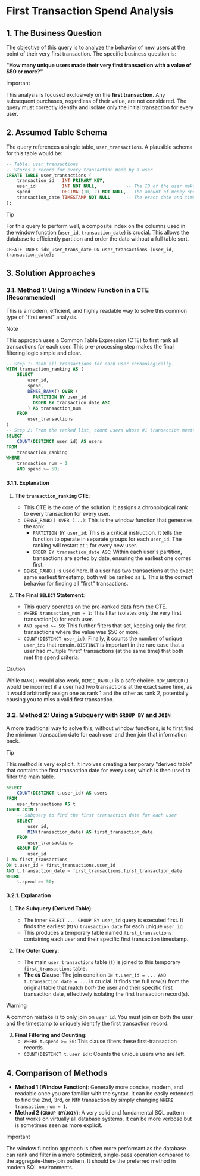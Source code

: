 # First Transaction Spend Analysis

## 1. The Business Question
The objective of this query is to analyze the behavior of new users at the point of their very first transaction. The specific business question is:

**"How many unique users made their very first transaction with a value of $50 or more?"**

> [!IMPORTANT]
> This analysis is focused exclusively on the **first transaction**. Any subsequent purchases, regardless of their value, are not considered. The query must correctly identify and isolate only the initial transaction for every user.

## 2. Assumed Table Schema
The query references a single table, `user_transactions`. A plausible schema for this table would be:

```sql
-- Table: user_transactions
-- Stores a record for every transaction made by a user.
CREATE TABLE user_transactions (
    transaction_id   INT PRIMARY KEY,
    user_id          INT NOT NULL,           -- The ID of the user making the transaction
    spend            DECIMAL(10, 2) NOT NULL,-- The amount of money spent
    transaction_date TIMESTAMP NOT NULL      -- The exact date and time of the transaction
);
```

> [!TIP]
> For this query to perform well, a composite index on the columns used in the window function (`user_id`, `transaction_date`) is crucial. This allows the database to efficiently partition and order the data without a full table sort.
>
> `CREATE INDEX idx_user_trans_date ON user_transactions (user_id, transaction_date);`

## 3. Solution Approaches

### 3.1. Method 1: Using a Window Function in a CTE (Recommended)
This is a modern, efficient, and highly readable way to solve this common type of "first event" analysis.

> [!NOTE]
> This approach uses a Common Table Expression (CTE) to first rank all transactions for each user. This pre-processing step makes the final filtering logic simple and clear.

```sql
-- Step 1: Rank all transactions for each user chronologically.
WITH transaction_ranking AS (
    SELECT
        user_id,
        spend,
        DENSE_RANK() OVER (
          PARTITION BY user_id
          ORDER BY transaction_date ASC
        ) AS transaction_num
    FROM
        user_transactions
)
-- Step 2: From the ranked list, count users whose #1 transaction meets the criteria.
SELECT
    COUNT(DISTINCT user_id) AS users
FROM
    transaction_ranking
WHERE
    transaction_num = 1
    AND spend >= 50;
```

#### 3.1.1. Explanation

1.  **The `transaction_ranking` CTE**:
    -   This CTE is the core of the solution. It assigns a chronological rank to every transaction for every user.
    -   `DENSE_RANK() OVER (...)`: This is the window function that generates the rank.
        -   `PARTITION BY user_id`: This is a critical instruction. It tells the function to operate in separate groups for each `user_id`. The ranking will restart at `1` for every new user.
        -   `ORDER BY transaction_date ASC`: Within each user's partition, transactions are sorted by date, ensuring the earliest one comes first.
    -   `DENSE_RANK()` is used here. If a user has two transactions at the exact same earliest timestamp, both will be ranked as `1`. This is the correct behavior for finding all "first" transactions.

2.  **The Final `SELECT` Statement**:
    -   This query operates on the pre-ranked data from the CTE.
    -   `WHERE transaction_num = 1`: This filter isolates only the very first transaction(s) for each user.
    -   `AND spend >= 50`: This further filters that set, keeping only the first transactions where the value was $50 or more.
    -   `COUNT(DISTINCT user_id)`: Finally, it counts the number of unique `user_id`s that remain. `DISTINCT` is important in the rare case that a user had multiple "first" transactions (at the same time) that both met the spend criteria.

> [!CAUTION]
> While `RANK()` would also work, `DENSE_RANK()` is a safe choice. `ROW_NUMBER()` would be incorrect if a user had two transactions at the exact same time, as it would arbitrarily assign one as rank 1 and the other as rank 2, potentially causing you to miss a valid first transaction.

### 3.2. Method 2: Using a Subquery with `GROUP BY` and `JOIN`
A more traditional way to solve this, without window functions, is to first find the minimum transaction date for each user and then join that information back.

> [!TIP]
> This method is very explicit. It involves creating a temporary "derived table" that contains the first transaction date for every user, which is then used to filter the main table.

```sql
SELECT
    COUNT(DISTINCT t.user_id) AS users
FROM
    user_transactions AS t
INNER JOIN (
    -- Subquery to find the first transaction date for each user
    SELECT
        user_id,
        MIN(transaction_date) AS first_transaction_date
    FROM
        user_transactions
    GROUP BY
        user_id
) AS first_transactions
ON t.user_id = first_transactions.user_id
AND t.transaction_date = first_transactions.first_transaction_date
WHERE
    t.spend >= 50;
```

#### 3.2.1. Explanation

1.  **The Subquery (Derived Table)**:
    -   The inner `SELECT ... GROUP BY user_id` query is executed first. It finds the earliest (`MIN`) `transaction_date` for each unique `user_id`.
    -   This produces a temporary table named `first_transactions` containing each user and their specific first transaction timestamp.

2.  **The Outer Query**:
    -   The main `user_transactions` table (`t`) is joined to this temporary `first_transactions` table.
    -   **The `ON` Clause**: The join condition `ON t.user_id = ... AND t.transaction_date = ...` is crucial. It finds the full row(s) from the original table that match *both* the user and their specific first transaction date, effectively isolating the first transaction record(s).

> [!WARNING]
> A common mistake is to only join on `user_id`. You must join on both the user and the timestamp to uniquely identify the first transaction record.

3.  **Final Filtering and Counting**:
    -   `WHERE t.spend >= 50`: This clause filters these first-transaction records.
    -   `COUNT(DISTINCT t.user_id)`: Counts the unique users who are left.

## 4. Comparison of Methods
-   **Method 1 (Window Function)**: Generally more concise, modern, and readable once you are familiar with the syntax. It can be easily extended to find the 2nd, 3rd, or Nth transaction by simply changing `WHERE transaction_num = 1`.
-   **Method 2 (`GROUP BY`/`JOIN`)**: A very solid and fundamental SQL pattern that works on virtually all database systems. It can be more verbose but is sometimes seen as more explicit.

> [!IMPORTANT]
> The window function approach is often more performant as the database can rank and filter in a more optimized, single-pass operation compared to the aggregate-then-join pattern. It should be the preferred method in modern SQL environments.
